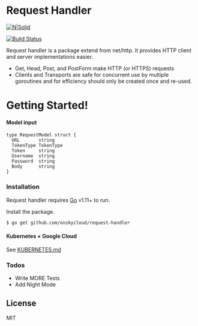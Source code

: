 # Request Handler

[![N|Solid](https://cldup.com/dTxpPi9lDf.thumb.png)](https://github.com/onskycloud/request-handler)

[![Build Status](https://travis-ci.org/joemccann/dillinger.svg?branch=master)](https://github.com/onskycloud/request-handler)

Request handler is a package extend from net/http. It provides HTTP client and server implementations easier.
  - Get, Head, Post, and PostForm make HTTP (or HTTPS) requests
  - Clients and Transports are safe for concurrent use by multiple goroutines and for efficiency should only be created once and re-used.

# Getting Started!

  #### Model input
  ```
  type RequestModel struct {
	URL       string
	TokenType TokenType
	Token     string
	Username  string
	Password  string
	Body      string
}
  ```

### Installation

Request handler requires [Go](https://golang.org/) v1.11+ to run.

Install the package.

```sh
$ go get github.com/onskycloud/request-handler
```

#### Kubernetes + Google Cloud

See [KUBERNETES.md](https://github.com/joemccann/dillinger/blob/master/KUBERNETES.md)


### Todos

 - Write MORE Tests
 - Add Night Mode

License
----

MIT

